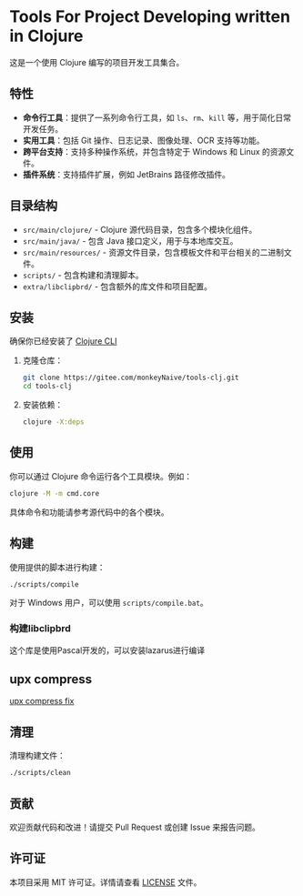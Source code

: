 # Tools For Project Developing written in Clojure

这是一个使用 Clojure 编写的项目开发工具集合。

## 特性

- **命令行工具**：提供了一系列命令行工具，如 `ls`、`rm`、`kill` 等，用于简化日常开发任务。
- **实用工具**：包括 Git 操作、日志记录、图像处理、OCR 支持等功能。
- **跨平台支持**：支持多种操作系统，并包含特定于 Windows 和 Linux 的资源文件。
- **插件系统**：支持插件扩展，例如 JetBrains 路径修改插件。

## 目录结构

- `src/main/clojure/` - Clojure 源代码目录，包含多个模块化组件。
- `src/main/java/` - 包含 Java 接口定义，用于与本地库交互。
- `src/main/resources/` - 资源文件目录，包含模板文件和平台相关的二进制文件。
- `scripts/` - 包含构建和清理脚本。
- `extra/libclipbrd/` - 包含额外的库文件和项目配置。

## 安装

确保你已经安装了 [Clojure CLI](https://clojure.org/guides/getting_started)

1. 克隆仓库：
   ```bash
   git clone https://gitee.com/monkeyNaive/tools-clj.git
   cd tools-clj
   ```

2. 安装依赖：
   ```bash
   clojure -X:deps
   ```

## 使用

你可以通过 Clojure 命令运行各个工具模块。例如：

```bash
clojure -M -m cmd.core
```

具体命令和功能请参考源代码中的各个模块。

## 构建

使用提供的脚本进行构建：

```bash
./scripts/compile
```

对于 Windows 用户，可以使用 `scripts/compile.bat`。

### 构建libclipbrd

这个库是使用Pascal开发的，可以安装lazarus进行编译

## upx compress

[upx compress fix](https://github.com/upx/upx/issues/670#issuecomment-2869306660)

## 清理

清理构建文件：

```bash
./scripts/clean
```

## 贡献

欢迎贡献代码和改进！请提交 Pull Request 或创建 Issue 来报告问题。

## 许可证

本项目采用 MIT 许可证。详情请查看 [LICENSE](LICENSE) 文件。

